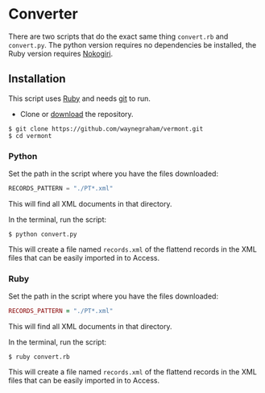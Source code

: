 # Converter

There are two scripts that do the exact same thing `convert.rb` and
`convert.py`. The python version requires no dependencies be installed,
the Ruby version requires [Nokogiri](http://www.nokogiri.org/tutorials/installing_nokogiri.html).

## Installation

This script uses [Ruby](https://www.ruby-lang.org) and needs [git](http://git-scm.com) to run.


* Clone or [download](https://github.com/waynegraham/vermont/archive/master.zip) the repository.

```
$ git clone https://github.com/waynegraham/vermont.git
$ cd vermont
```

### Python

Set the path in the script where you have the files downloaded:

```python
RECORDS_PATTERN = "./PT*.xml"
```

This will find all XML documents in that directory.


In the terminal, run the script:

```
$ python convert.py
```

This will create a file named `records.xml` of the flattend records in
the XML files that can be easily imported in to Access.

### Ruby

Set the path in the script where you have the files downloaded:

```ruby
RECORDS_PATTERN = "./PT*.xml"
```

This will find all XML documents in that directory.

In the terminal, run the script:

```
$ ruby convert.rb
```

This will create a file named `records.xml` of the flattend records in
the XML files that can be easily imported in to Access.


